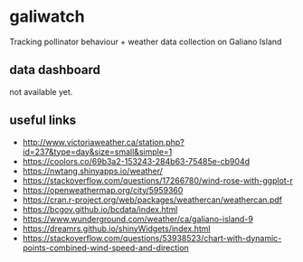 # galiwatch
Tracking pollinator behaviour + weather data collection on Galiano Island

## data dashboard

not available yet.

## useful links

* http://www.victoriaweather.ca/station.php?id=237&type=day&size=small&simple=1
* https://coolors.co/69b3a2-153243-284b63-75485e-cb904d
* https://nwtang.shinyapps.io/weather/
* https://stackoverflow.com/questions/17266780/wind-rose-with-ggplot-r
* https://openweathermap.org/city/5959360
* https://cran.r-project.org/web/packages/weathercan/weathercan.pdf
* https://bcgov.github.io/bcdata/index.html
* https://www.wunderground.com/weather/ca/galiano-island-9
* https://dreamrs.github.io/shinyWidgets/index.html
* https://stackoverflow.com/questions/53938523/chart-with-dynamic-points-combined-wind-speed-and-direction
